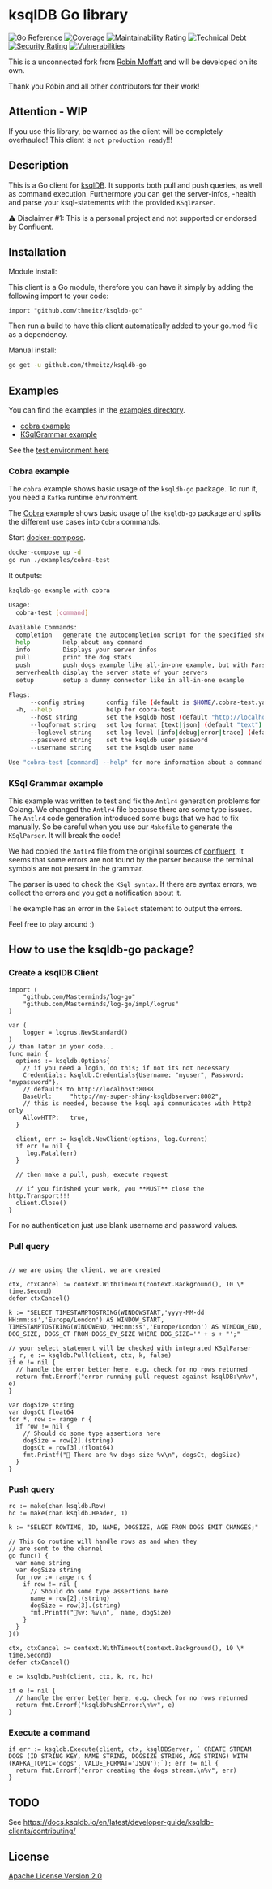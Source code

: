 # ksqlDB Go library

[![Go Reference](https://pkg.go.dev/badge/github.com/thmeitz/ksqldb-go.svg)](https://pkg.go.dev/github.com/thmeitz/ksqldb-go)
[![Coverage](https://sonarcloud.io/api/project_badges/measure?project=thmeitz_ksqldb-go&metric=coverage)](https://sonarcloud.io/summary/new_code?id=thmeitz_ksqldb-go)
[![Maintainability Rating](https://sonarcloud.io/api/project_badges/measure?project=thmeitz_ksqldb-go&metric=sqale_rating)](https://sonarcloud.io/summary/new_code?id=thmeitz_ksqldb-go)
[![Technical Debt](https://sonarcloud.io/api/project_badges/measure?project=thmeitz_ksqldb-go&metric=sqale_index)](https://sonarcloud.io/summary/new_code?id=thmeitz_ksqldb-go)
[![Security Rating](https://sonarcloud.io/api/project_badges/measure?project=thmeitz_ksqldb-go&metric=security_rating)](https://sonarcloud.io/summary/new_code?id=thmeitz_ksqldb-go)
[![Vulnerabilities](https://sonarcloud.io/api/project_badges/measure?project=thmeitz_ksqldb-go&metric=vulnerabilities)](https://sonarcloud.io/summary/new_code?id=thmeitz_ksqldb-go)

This is a unconnected fork from [Robin Moffatt](https://github.com/rmoff/ksqldb-go) and will be developed on its own.

Thank you Robin and all other contributors for their work!

## Attention - WIP

If you use this library, be warned as the client will be completely overhauled!
This client is `not production ready`!!!

## Description

This is a Go client for [ksqlDB](https://ksqldb.io/). It supports both pull and push queries, as well as command execution. Furthermore you can get the server-infos, -health and parse your ksql-statements with the provided `KSqlParser`.

⚠️ Disclaimer #1: This is a personal project and not supported or endorsed by Confluent.

## Installation

Module install:

This client is a Go module, therefore you can have it simply by adding the following import to your code:

```golang
import "github.com/thmeitz/ksqldb-go"
```

Then run a build to have this client automatically added to your go.mod file as a dependency.

Manual install:

```bash
go get -u github.com/thmeitz/ksqldb-go
```

## Examples

You can find the examples in the [examples directory](examples).

- [cobra example](examples/cobra-test)
- [KSqlGrammar example](examples/ksqlgrammar)

See the [test environment here](examples/cobra-test/environment.adoc)

### Cobra example

The `cobra` example shows basic usage of the `ksqldb-go` package. To run it, you need a `Kafka` runtime environment.

The [Cobra](https://github.com/spf13/cobra) example shows basic usage of the `ksqldb-go` package and splits the different use cases into `Cobra` commands.

Start [docker-compose](examples/cobra/docker-compose.yml).

```bash
docker-compose up -d
go run ./examples/cobra-test
```

It outputs:

```bash
ksqldb-go example with cobra

Usage:
  cobra-test [command]

Available Commands:
  completion   generate the autocompletion script for the specified shell
  help         Help about any command
  info         Displays your server infos
  pull         print the dog stats
  push         push dogs example like all-in-one example, but with ParseKSQL
  serverhealth display the server state of your servers
  setup        setup a dummy connector like in all-in-one example

Flags:
      --config string      config file (default is $HOME/.cobra-test.yaml)
  -h, --help               help for cobra-test
      --host string        set the ksqldb host (default "http://localhost:8088")
      --logformat string   set log format [text|json] (default "text")
      --loglevel string    set log level [info|debug|error|trace] (default "info")
      --password string    set the ksqldb user password
      --username string    set the ksqldb user name

Use "cobra-test [command] --help" for more information about a command.
```

### KSql Grammar example

This example was written to test and fix the `Antlr4` generation problems for Golang. We changed the `Antlr4` file because there are some type issues. The `Antlr4` code generation introduced some bugs that we had to fix manually. So be careful when you use our `Makefile` to generate the `KSqlParser`. It will break the code!

We had copied the `Antlr4` file from the original sources of [confluent](https://github.com/confluentinc/ksql/blob/master/ksqldb-parser/src/main/antlr4/io/confluent/ksql/parser/SqlBase.g4).
It seems that some errors are not found by the parser because the terminal symbols are not present in the grammar.

The parser is used to check the `KSql syntax`. If there are syntax errors, we collect the errors and you get a notification about it.

The example has an error in the `Select` statement to output the errors.

Feel free to play around :)

## How to use the ksqldb-go package?

### Create a ksqlDB Client

```golang
import (
	"github.com/Masterminds/log-go"
	"github.com/Masterminds/log-go/impl/logrus"
)

var (
	logger = logrus.NewStandard()
)
// than later in your code...
func main {
  options := ksqldb.Options{
    // if you need a login, do this; if not its not necessary
    Credentials: ksqldb.Credentials{Username: "myuser", Password: "mypassword"},
    // defaults to http://localhost:8088
    BaseUrl:     "http://my-super-shiny-ksqldbserver:8082",
    // this is needed, because the ksql api communicates with http2 only
    AllowHTTP:   true,
  }

  client, err := ksqldb.NewClient(options, log.Current)
  if err != nil {
     log.Fatal(err)
  }

  // then make a pull, push, execute request

  // if you finished your work, you **MUST** close the http.Transport!!!
  client.Close()
}
```

For no authentication just use blank username and password values.

### Pull query

```golang

// we are using the client, we are created

ctx, ctxCancel := context.WithTimeout(context.Background(), 10 \* time.Second)
defer ctxCancel()

k := "SELECT TIMESTAMPTOSTRING(WINDOWSTART,'yyyy-MM-dd HH:mm:ss','Europe/London') AS WINDOW_START, TIMESTAMPTOSTRING(WINDOWEND,'HH:mm:ss','Europe/London') AS WINDOW_END, DOG_SIZE, DOGS_CT FROM DOGS_BY_SIZE WHERE DOG_SIZE='" + s + "';"

// your select statement will be checked with integrated KSqlParser
_, r, e := ksqldb.Pull(client, ctx, k, false)
if e != nil {
  // handle the error better here, e.g. check for no rows returned
  return fmt.Errorf("error running pull request against ksqlDB:\n%v", e)
}

var dogSize string
var dogsCt float64
for *, row := range r {
  if row != nil {
    // Should do some type assertions here
    dogSize = row[2].(string)
    dogsCt = row[3].(float64)
    fmt.Printf("🐶 There are %v dogs size %v\n", dogsCt, dogSize)
  }
}
```

### Push query

```golang
rc := make(chan ksqldb.Row)
hc := make(chan ksqldb.Header, 1)

k := "SELECT ROWTIME, ID, NAME, DOGSIZE, AGE FROM DOGS EMIT CHANGES;"

// This Go routine will handle rows as and when they
// are sent to the channel
go func() {
  var name string
  var dogSize string
  for row := range rc {
    if row != nil {
      // Should do some type assertions here
      name = row[2].(string)
      dogSize = row[3].(string)
      fmt.Printf("🐾%v: %v\n",  name, dogSize)
    }
  }
}()

ctx, ctxCancel := context.WithTimeout(context.Background(), 10 \* time.Second)
defer ctxCancel()

e := ksqldb.Push(client, ctx, k, rc, hc)

if e != nil {
  // handle the error better here, e.g. check for no rows returned
  return fmt.Errorf("ksqldbPushError:\n%v", e)
}
```

### Execute a command

```golang
if err := ksqldb.Execute(client, ctx, ksqlDBServer, ` CREATE STREAM DOGS (ID STRING KEY, NAME STRING, DOGSIZE STRING, AGE STRING) WITH (KAFKA_TOPIC='dogs', VALUE_FORMAT='JSON');`); err != nil {
  return fmt.Errorf("error creating the dogs stream.\n%v", err)
}

```

## TODO

See https://docs.ksqldb.io/en/latest/developer-guide/ksqldb-clients/contributing/

## License

[Apache License Version 2.0](LICENSE)
